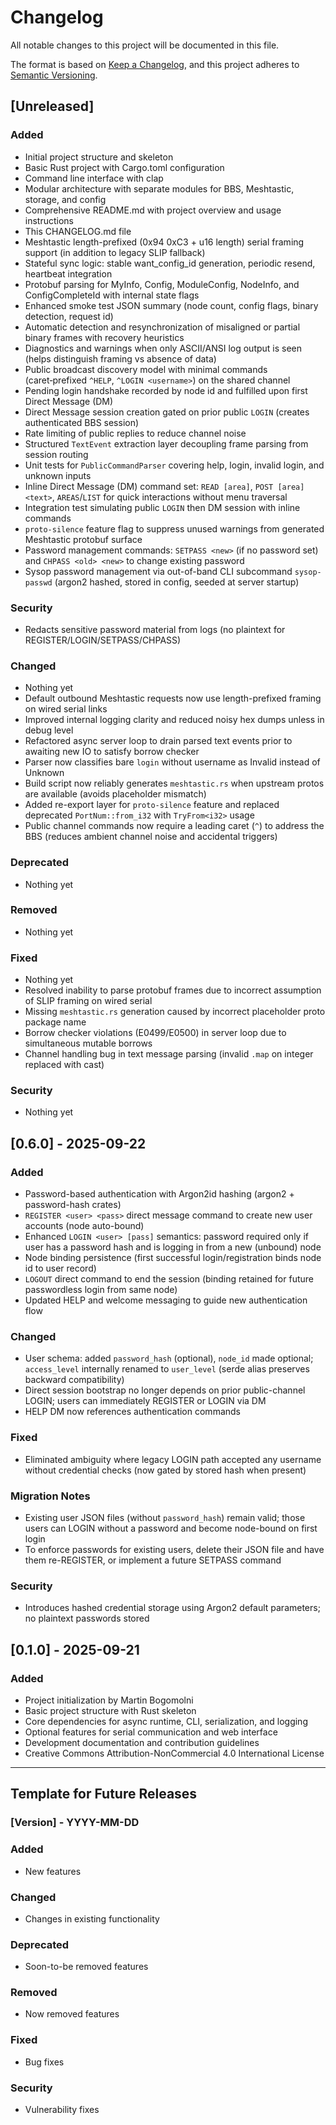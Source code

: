 # Changelog

All notable changes to this project will be documented in this file.

The format is based on [Keep a Changelog](https://keepachangelog.com/en/1.0.0/),
and this project adheres to [Semantic Versioning](https://semver.org/spec/v2.0.0.html).

## [Unreleased]

### Added
- Initial project structure and skeleton
- Basic Rust project with Cargo.toml configuration
- Command line interface with clap
- Modular architecture with separate modules for BBS, Meshtastic, storage, and config
- Comprehensive README.md with project overview and usage instructions
- This CHANGELOG.md file
- Meshtastic length-prefixed (0x94 0xC3 + u16 length) serial framing support (in addition to legacy SLIP fallback)
- Stateful sync logic: stable want_config_id generation, periodic resend, heartbeat integration
- Protobuf parsing for MyInfo, Config, ModuleConfig, NodeInfo, and ConfigCompleteId with internal state flags
- Enhanced smoke test JSON summary (node count, config flags, binary detection, request id)
- Automatic detection and resynchronization of misaligned or partial binary frames with recovery heuristics
- Diagnostics and warnings when only ASCII/ANSI log output is seen (helps distinguish framing vs absence of data)
- Public broadcast discovery model with minimal commands (caret‑prefixed `^HELP`, `^LOGIN <username>`) on the shared channel
- Pending login handshake recorded by node id and fulfilled upon first Direct Message (DM)
- Direct Message session creation gated on prior public `LOGIN` (creates authenticated BBS session)
- Rate limiting of public replies to reduce channel noise
- Structured `TextEvent` extraction layer decoupling frame parsing from session routing
- Unit tests for `PublicCommandParser` covering help, login, invalid login, and unknown inputs
- Inline Direct Message (DM) command set: `READ [area]`, `POST [area] <text>`, `AREAS`/`LIST` for quick interactions without menu traversal
- Integration test simulating public `LOGIN` then DM session with inline commands
- `proto-silence` feature flag to suppress unused warnings from generated Meshtastic protobuf surface
- Password management commands: `SETPASS <new>` (if no password set) and `CHPASS <old> <new>` to change existing password
- Sysop password management via out-of-band CLI subcommand `sysop-passwd` (argon2 hashed, stored in config, seeded at server startup)

### Security
- Redacts sensitive password material from logs (no plaintext for REGISTER/LOGIN/SETPASS/CHPASS)

### Changed
- Nothing yet
- Default outbound Meshtastic requests now use length-prefixed framing on wired serial links
- Improved internal logging clarity and reduced noisy hex dumps unless in debug level
- Refactored async server loop to drain parsed text events prior to awaiting new IO to satisfy borrow checker
- Parser now classifies bare `login` without username as Invalid instead of Unknown
- Build script now reliably generates `meshtastic.rs` when upstream protos are available (avoids placeholder mismatch)
- Added re-export layer for `proto-silence` feature and replaced deprecated `PortNum::from_i32` with `TryFrom<i32>` usage
- Public channel commands now require a leading caret (`^`) to address the BBS (reduces ambient channel noise and accidental triggers)

### Deprecated
- Nothing yet

### Removed
- Nothing yet

### Fixed
- Nothing yet
- Resolved inability to parse protobuf frames due to incorrect assumption of SLIP framing on wired serial
- Missing `meshtastic.rs` generation caused by incorrect placeholder proto package name
- Borrow checker violations (E0499/E0500) in server loop due to simultaneous mutable borrows
- Channel handling bug in text message parsing (invalid `.map` on integer replaced with cast)

### Security
- Nothing yet

## [0.6.0] - 2025-09-22

### Added
- Password-based authentication with Argon2id hashing (argon2 + password-hash crates)
- `REGISTER <user> <pass>` direct message command to create new user accounts (node auto-bound)
- Enhanced `LOGIN <user> [pass]` semantics: password required only if user has a password hash and is logging in from a new (unbound) node
- Node binding persistence (first successful login/registration binds node id to user record)
- `LOGOUT` direct command to end the session (binding retained for future passwordless login from same node)
- Updated HELP and welcome messaging to guide new authentication flow

### Changed
- User schema: added `password_hash` (optional), `node_id` made optional; `access_level` internally renamed to `user_level` (serde alias preserves backward compatibility)
- Direct session bootstrap no longer depends on prior public-channel LOGIN; users can immediately REGISTER or LOGIN via DM
- HELP DM now references authentication commands

### Fixed
- Eliminated ambiguity where legacy LOGIN path accepted any username without credential checks (now gated by stored hash when present)

### Migration Notes
- Existing user JSON files (without `password_hash`) remain valid; those users can LOGIN without a password and become node-bound on first login
- To enforce passwords for existing users, delete their JSON file and have them re-REGISTER, or implement a future SETPASS command

### Security
- Introduces hashed credential storage using Argon2 default parameters; no plaintext passwords stored


## [0.1.0] - 2025-09-21

### Added
- Project initialization by Martin Bogomolni
- Basic project structure with Rust skeleton
- Core dependencies for async runtime, CLI, serialization, and logging
- Optional features for serial communication and web interface
- Development documentation and contribution guidelines
- Creative Commons Attribution-NonCommercial 4.0 International License

---

## Template for Future Releases

### [Version] - YYYY-MM-DD

### Added
- New features

### Changed
- Changes in existing functionality

### Deprecated
- Soon-to-be removed features

### Removed
- Now removed features

### Fixed
- Bug fixes

### Security
- Vulnerability fixes